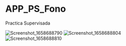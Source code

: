 # APP_PS_Fono
Practica Supervisada


![Screenshot_1658688790](https://user-images.githubusercontent.com/62417088/180661761-4433dcde-664c-4f64-a075-2d407524460b.png)
![Screenshot_1658688804](https://user-images.githubusercontent.com/62417088/180661762-f898e852-b66c-4a3f-ab9d-f3bc10a902ef.png)
![Screenshot_1658688810](https://user-images.githubusercontent.com/62417088/180661765-a1b811a0-80bb-425e-9190-48298745f959.png)
